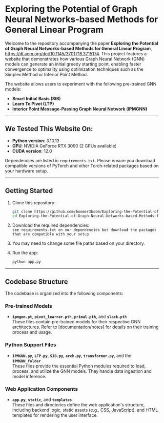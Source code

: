# Exploring the Potential of Graph Neural Networks-based Methods for General Linear Program

Welcome to the repository accompanying the paper **Exploring the Potential of Graph Neural Networks-based Methods for General Linear Program**, https://dl.acm.org/doi/10.1145/3701716.3715174. <be>
This project features a website that demonstrates how various Graph Neural Network (GNN) models can generate an initial greedy starting point, enabling faster convergence to optimality using optimization techniques such as the Simplex Method or Interior Point Method.

The website allows users to experiment with the following pre-trained GNN models:

- **Smart Initial Basis (SIB)**
- **Learn To Pivot (LTP)**
- **Interior Point Message-Passing Graph Neural Network (IPMGNN)**

---

## We Tested This Website On:

- **Python version**: 3.10.13  
- **GPU**: NVIDIA GeForce RTX 3090 (2 GPUs available)  
- **CUDA version**: 12.0  

Dependencies are listed in `requirements.txt`. Please ensure you download compatible versions of PyTorch and other Torch-related packages based on your hardware setup.

---

## Getting Started

1. Clone this repository:
   ```bash
   git clone https://github.com/boomer3boom/Exploring-the-Potential-of-Graph-Neural-Networks-based-Methods-for-General-Linear-Program-Website-
   cd Exploring-the-Potential-of-Graph-Neural-Networks-based-Methods-for-General-Linear-Program-Website-

2. Download the required dependencies: \
   `see requirements.txt on our dependencies but download the packages that are compatible with your setup`

3. You may need to change some file paths based on your directory.

4. Run the app:
   ```bash
   python app.py

---

## Codebase Structure

The codebase is organized into the following components:

### Pre-trained Models
- **`ipmgnn.pt`**, **`pivot_learner.pth`**, **`primal.pth`**, and **`slack.pth`**  
  These files contain pre-trained models for their respective GNN architectures. Refer to [documentation/notes] for details on their training process and usage.

### Python Support Files
- **`IPMGNN.py`**, **`LTP.py`**, **`SIB.py`**, **`arch.py`**, **`transformer.py`**, and the **`IPMGNN_folder`**  
  These files provide the essential Python modules required to load, process, and utilize the GNN models. They handle data ingestion and model inference.

### Web Application Components
- **`app.py`**, **`static`**, and **`templates`**  
  These files and directories define the web application's structure, including backend logic, static assets (e.g., CSS, JavaScript), and HTML templates for rendering the user interface.

